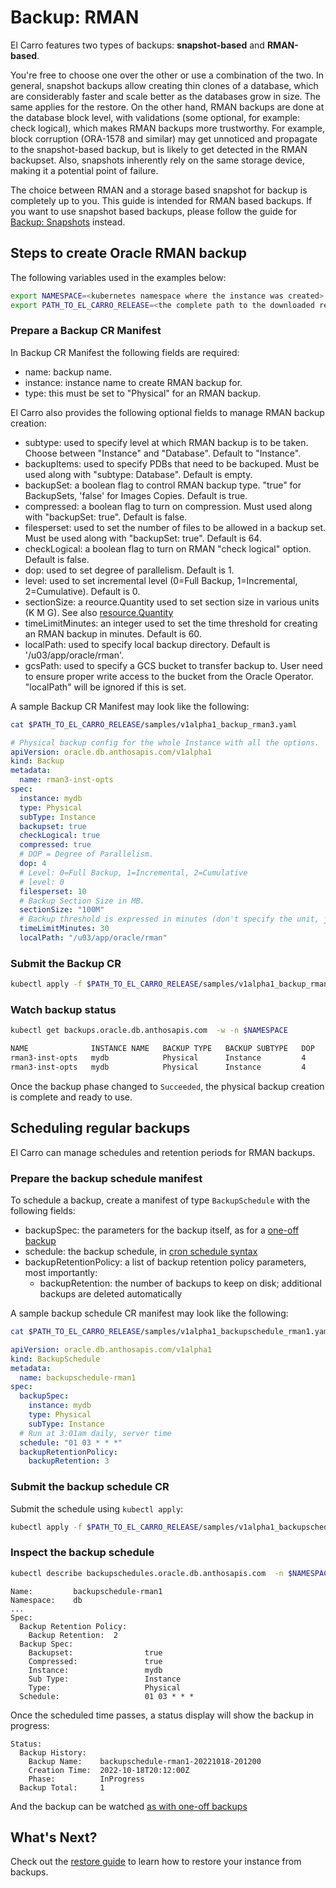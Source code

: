 # Backup: RMAN

El Carro features two types of backups: **snapshot-based** and **RMAN-based**.

You're free to choose one over the other or use a combination of the two. In
general, snapshot backups allow creating thin clones of a database, which are
considerably faster and scale better as the databases grow in size. The same
applies for the restore. On the other hand, RMAN backups are done at the
database block level, with validations (some optional, for example: check
logical), which makes RMAN backups more trustworthy. For example, block
corruption (ORA-1578 and similar) may get unnoticed and propagate to the
snapshot-based backup, but is likely to get detected in the RMAN backupset.
Also, snapshots inherently rely on the same storage device, making it a
potential point of failure.

The choice between RMAN and a storage based snapshot for backup is completely up
to you. This guide is intended for RMAN based backups. If you want to use
snapshot based backups, please follow the guide for [Backup: Snapshots](snapshot-backups.md) instead.

## Steps to create Oracle RMAN backup

The following variables used in the examples below:

```sh
export NAMESPACE=<kubernetes namespace where the instance was created>
export PATH_TO_EL_CARRO_RELEASE=<the complete path to the downloaded release directory>
```

### Prepare a Backup CR Manifest

In Backup CR Manifest the following fields are required:
* name: backup name.
* instance: instance name to create RMAN backup for.
* type: this must be set to "Physical" for an RMAN backup.

El Carro also provides the following optional fields to manage RMAN backup
creation:

* subtype: used to specify level at which RMAN backup is to be taken. Choose between "Instance" and "Database". Default to "Instance".
* backupItems: used to specify PDBs that need to be backuped. Must be used along with "subtype: Database". Default is empty.
* backupSet: a boolean flag to control RMAN backup type. "true" for BackupSets, 'false' for Images Copies. Default is true.
* compressed: a boolean flag to turn on compression. Must used along with "backupSet: true". Default is false.
* filesperset: used to set the number of files to be allowed in a backup set. Must be used along with "backupSet: true". Default is 64.
* checkLogical: a boolean flag to turn on RMAN "check logical" option. Default is false.
* dop: used to set degree of parallelism. Default is 1.
* level: used to set incremental level (0=Full Backup, 1=Incremental, 2=Cumulative). Default is 0.
* sectionSize: a reource.Quantity used to set section size in various units (K M G). See also [resource.Quantity](https://pkg.go.dev/k8s.io/apimachinery/pkg/api/resource#Quantity)
* timeLimitMinutes: an integer used to set the time threshold for creating an RMAN backup in minutes. Default is 60.
* localPath: used to specify local backup directory. Default is '/u03/app/oracle/rman'.
* gcsPath: used to specify a GCS bucket to transfer backup to. User need to ensure proper write access to the bucket from the Oracle Operator. "localPath" will be ignored if this is set.

A sample Backup CR Manifest may look like the following:
```sh
cat $PATH_TO_EL_CARRO_RELEASE/samples/v1alpha1_backup_rman3.yaml
```

```yaml
# Physical backup config for the whole Instance with all the options.
apiVersion: oracle.db.anthosapis.com/v1alpha1
kind: Backup
metadata:
  name: rman3-inst-opts
spec:
  instance: mydb
  type: Physical
  subType: Instance
  backupset: true
  checkLogical: true
  compressed: true
  # DOP = Degree of Parallelism.
  dop: 4
  # Level: 0=Full Backup, 1=Incremental, 2=Cumulative
  # level: 0
  filesperset: 10
  # Backup Section Size in MB.
  sectionSize: "100M"
  # Backup threshold is expressed in minutes (don't specify the unit, just the integer).
  timeLimitMinutes: 30
  localPath: "/u03/app/oracle/rman"
```

### Submit the Backup CR

```sh
kubectl apply -f $PATH_TO_EL_CARRO_RELEASE/samples/v1alpha1_backup_rman3.yaml -n $NAMESPACE
```


### Watch backup status

```sh
kubectl get backups.oracle.db.anthosapis.com  -w -n $NAMESPACE
```

```sh
NAME              INSTANCE NAME   BACKUP TYPE   BACKUP SUBTYPE   DOP   BS/IC   GCS PATH    PHASE        BACKUP ID                        BACKUP TIME
rman3-inst-opts   mydb            Physical      Instance         4                         InProgress   mydb-20210430-phys-826537073     20210420173733
rman3-inst-opts   mydb            Physical      Instance         4                         Succeeded    mydb-20210430-phys-826537073     20210420173733
```

Once the backup phase changed to `Succeeded`, the physical backup creation is complete and ready to use.

## Scheduling regular backups

El Carro can manage schedules and retention periods for RMAN backups.

### Prepare the backup schedule manifest

To schedule a backup, create a manifest of type `BackupSchedule` with the following fields:

* backupSpec: the parameters for the backup itself, as for a [one-off backup](#preparing-a-backup-cr-manifest)
* schedule: the backup schedule, in [cron schedule syntax](https://kubernetes.io/docs/concepts/workloads/controllers/cron-jobs/#cron-schedule-syntax)
* backupRetentionPolicy: a list of backup retention policy parameters, most importantly:
  * backupRetention: the number of backups to keep on disk;  additional backups are deleted automatically

A sample backup schedule CR manifest may look like the following:
```sh
cat $PATH_TO_EL_CARRO_RELEASE/samples/v1alpha1_backupschedule_rman1.yaml
```

```yaml
apiVersion: oracle.db.anthosapis.com/v1alpha1
kind: BackupSchedule
metadata:
  name: backupschedule-rman1
spec:
  backupSpec:
    instance: mydb
    type: Physical
    subType: Instance
  # Run at 3:01am daily, server time
  schedule: "01 03 * * *"
  backupRetentionPolicy:
    backupRetention: 3
```

### Submit the backup schedule CR

Submit the schedule using `kubectl apply`:

```sh
kubectl apply -f $PATH_TO_EL_CARRO_RELEASE/samples/v1alpha1_backupschedule_rman1.yaml -n $NAMESPACE
```

### Inspect the backup schedule

```sh
kubectl describe backupschedules.oracle.db.anthosapis.com  -n $NAMESPACE
```

```
Name:         backupschedule-rman1
Namespace:    db
...
Spec:
  Backup Retention Policy:
    Backup Retention:  2
  Backup Spec:
    Backupset:                true
    Compressed:               true
    Instance:                 mydb
    Sub Type:                 Instance
    Type:                     Physical
  Schedule:                   01 03 * * *
```

Once the scheduled time passes, a status display will show the backup in progress:

```
Status:
  Backup History:
    Backup Name:    backupschedule-rman1-20221018-201200
    Creation Time:  2022-10-18T20:12:00Z
    Phase:          InProgress
  Backup Total:     1
```

And the backup can be watched [as with one-off backups](#watch-backup-status)

## What's Next?

Check out the [restore guide](restore-from-backups.md) to learn how to restore
your instance from backups.
